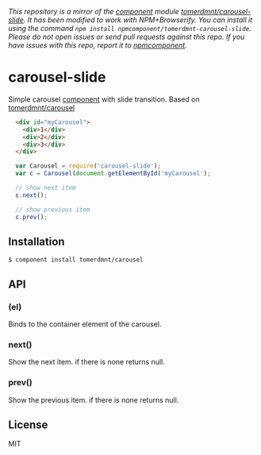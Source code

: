 *This repository is a mirror of the [component](http://component.io) module [tomerdmnt/carousel-slide](http://github.com/tomerdmnt/carousel-slide). It has been modified to work with NPM+Browserify. You can install it using the command `npm install npmcomponent/tomerdmnt-carousel-slide`. Please do not open issues or send pull requests against this repo. If you have issues with this repo, report it to [npmcomponent](https://github.com/airportyh/npmcomponent).*

# carousel-slide

  Simple carousel [component](http://github.com/component/component) with slide transition.
  Based on [tomerdmnt/carousel](http://github.com/tomerdmnt/carousel)

  ```html
    <div id="myCarousel">
      <div>1</div>
      <div>2</div>
      <div>3</div>
    </div>
  ```

  ```js
    var Carousel = require('carousel-slide');
    var c = Carousel(document.getElementById('myCarousel');

    // show next item
    c.next();

    // show previous item
    c.prev();
  ```

## Installation

    $ component install tomerdmnt/carousel

## API

### (el)

Binds to the container element of the carousel.

### next()

Show the next item. if there is none returns null.

### prev()

Show the previous item. if there is none returns null.

## License

  MIT

